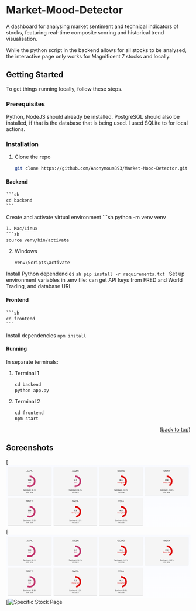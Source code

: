 # Market-Mood-Detector

A dashboard for analysing market sentiment and technical indicators of stocks, featuring real-time composite scoring and historical trend visualisation.

While the python script in the backend allows for all stocks to be analysed, the interactive page only works for Magnificent 7 stocks and locally.


<!-- GETTING STARTED -->
## Getting Started
To get things running locally, follow these steps.

### Prerequisites
Python, NodeJS should already be installed. PostgreSQL should also be installed, if that is the database that is being used. I used SQLite to for local actions.

### Installation

1. Clone the repo
   ```sh
   git clone https://github.com/Anonymous893/Market-Mood-Detector.git
   ```
#### Backend
    ```sh
    cd backend
    ```
Create and activate virtual environment
    ```sh
   python -m venv venv
   ```
1. Mac/Linux
   ```sh
   source venv/bin/activate
   ```
2. Windows
   ```sh
   venv\Scripts\activate
   ```
Install Python dependencies
    ```sh
    pip install -r requirements.txt
    ```
Set up environment variables in .env file: can get API keys from FRED and World Trading, and database URL

#### Frontend
    ```sh
    cd frontend
    ```
Install dependencies
    ```
    npm install
    ```

#### Running
In separate terminals:
1. Terminal 1
    ```
    cd backend
    python app.py
    ```
2. Terminal 2
    ```
    cd frontend
    npm start
    ```

<p align="right">(<a href="#readme-top">back to top</a>)</p>


<!-- USAGE EXAMPLES -->
## Screenshots
[![Start Page][home-screenshot]
[![Analyse Page][analyse-screenshot]
[![Specific Stock Page][specific-screenshot]


<!-- MARKDOWN LINKS & IMAGES -->
[home-screenshot]: screenshots/analyse.png
[analyse-screenshot]: screenshots/analyse.png
[specific-screenshot]: sreenshots/specific.png